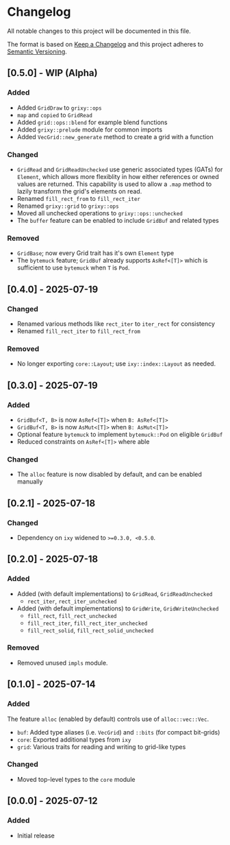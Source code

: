 # Changelog

All notable changes to this project will be documented in this file.

The format is based on [Keep a Changelog](http://keepachangelog.com/en/1.0.0/)
and this project adheres to [Semantic Versioning](https://semver.org/spec/v2.0.0.html).

## [0.5.0] - WIP (Alpha)

### Added

- Added `GridDraw` to `grixy::ops`
- `map` and `copied` to `GridRead`
- Added `grid::ops::blend` for example blend functions
- Added `grixy::prelude` module for common imports
- Added `VecGrid::new_generate` method to create a grid with a function

### Changed

- `GridRead` and `GridReadUnchecked` use generic associated types (GATs) for
  `Element`, which allows more flexiblity in how either references or owned
  values are returned. This capability is used to allow a `.map` method to
  lazily transform the grid's elements on read.
- Renamed `fill_rect_from` to `fill_rect_iter`
- Renamed `grixy::grid` to `grixy::ops`
- Moved all unchecked operations to `grixy::ops::unchecked`
- The `buffer` feature can be enabled to include `GridBuf` and related types

### Removed

- `GridBase`; now every Grid trait has it's own `Element` type
- The `bytemuck` feature; `GridBuf` already supports `AsRef<[T]>` which is
  sufficient to use `bytemuck` when `T` is `Pod`.

## [0.4.0] - 2025-07-19

### Changed

- Renamed various methods like `rect_iter` to `iter_rect` for consistency
- Renamed `fill_rect_iter` to `fill_rect_from`

### Removed

- No longer exporting `core::Layout`; use `ixy::index::Layout` as needed.

## [0.3.0] - 2025-07-19

### Added

- `GridBuf<T, B>` is now `AsRef<[T]>` when `B: AsRef<[T]>`
- `GridBuf<T, B>` is now `AsMut<[T]>` when `B: AsMut<[T]>`
- Optional feature `bytemuck` to implement `bytemuck::Pod` on eligible `GridBuf`
- Reduced constraints on `AsRef<[T]>` where able

### Changed

- The `alloc` feature is now disabled by default, and can be enabled manually

## [0.2.1] - 2025-07-18

### Changed

- Dependency on `ixy` widened to `>=0.3.0, <0.5.0`.

## [0.2.0] - 2025-07-18

### Added

- Added (with default implementations) to `GridRead`, `GridReadUnchecked`
  - `rect_iter`, `rect_iter_unchecked`
- Added (with default implementations) to `GridWrite`, `GridWriteUnchecked`
  - `fill_rect`, `fill_rect_unchecked`
  - `fill_rect_iter`, `fill_rect_iter_unchecked`
  - `fill_rect_solid`, `fill_rect_solid_unchecked`

### Removed

- Removed unused `impls` module.

## [0.1.0] - 2025-07-14

### Added

The feature `alloc` (enabled by default) controls use of `alloc::vec::Vec`.

- `buf`: Added type aliases (i.e. `VecGrid`) and `::bits` (for compact bit-grids)
- `core`: Exported additional types from `ixy`
- `grid`: Various traits for reading and writing to grid-like types

### Changed

- Moved top-level types to the `core` module

## [0.0.0] - 2025-07-12

### Added

- Initial release
